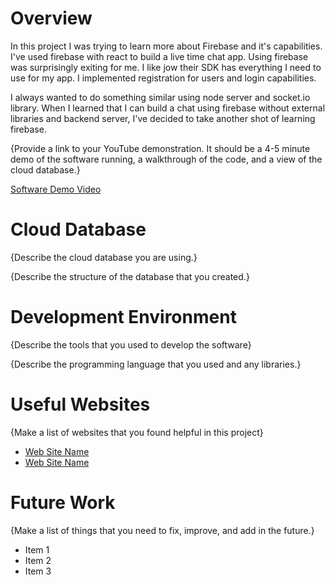 # Overview

In this project I was trying to learn more about Firebase and it's capabilities. I've used firebase with react to build a live time chat app. Using firebase was surprisingly exiting for me. I like jow their SDK has everything I need to use for my app. I implemented registration for users and login capabilities.

I always wanted to do something similar using node server and socket.io library. When I learned that I can build a chat using firebase without external libraries and backend server, I've decided to take another shot of learning firebase.

{Provide a link to your YouTube demonstration. It should be a 4-5 minute demo of the software running, a walkthrough of the code, and a view of the cloud database.}

[Software Demo Video](http://youtube.link.goes.here)

# Cloud Database

{Describe the cloud database you are using.}

{Describe the structure of the database that you created.}

# Development Environment

{Describe the tools that you used to develop the software}

{Describe the programming language that you used and any libraries.}

# Useful Websites

{Make a list of websites that you found helpful in this project}

-   [Web Site Name](http://url.link.goes.here)
-   [Web Site Name](http://url.link.goes.here)

# Future Work

{Make a list of things that you need to fix, improve, and add in the future.}

-   Item 1
-   Item 2
-   Item 3
